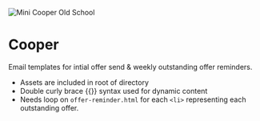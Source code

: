 ![Mini Cooper Old School](http://s.hswstatic.com/gif/mini-cooper-3.jpg)
# Cooper 
Email templates for intial offer send & weekly outstanding offer reminders. 

* Assets are included in root of directory
* Double curly brace {{}} syntax used for dynamic content
* Needs loop on `offer-reminder.html` for each `<li>` representing each outstanding offer. 